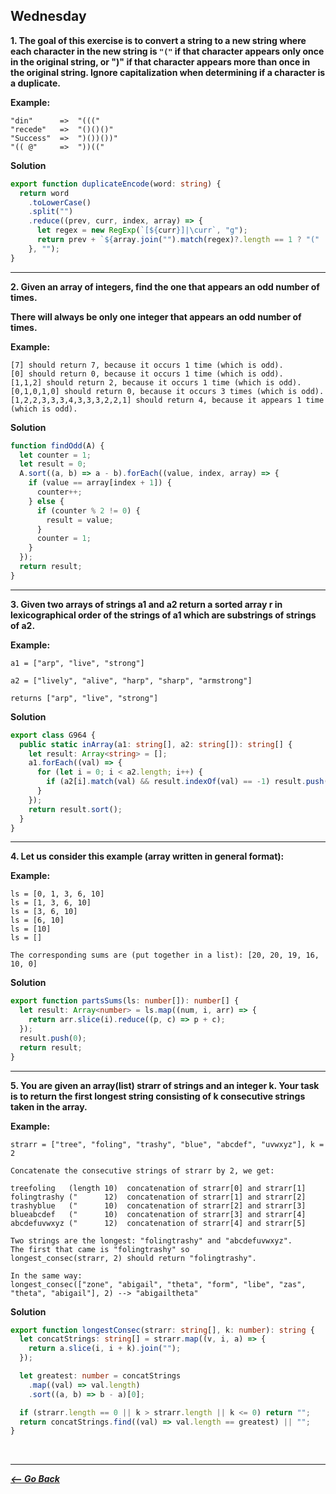 ## Wednesday

**1. The goal of this exercise is to convert a string to a new string where each character in the new string is `"("` if that character appears only once in the original string, or ")" if that character appears more than once in the original string. Ignore capitalization when determining if a character is a duplicate.**

**Example:**

```
"din"      =>  "((("
"recede"   =>  "()()()"
"Success"  =>  ")())())"
"(( @"     =>  "))(("
```

**Solution**

```typescript
export function duplicateEncode(word: string) {
  return word
    .toLowerCase()
    .split("")
    .reduce((prev, curr, index, array) => {
      let regex = new RegExp(`[${curr}]|\curr`, "g");
      return prev + `${array.join("").match(regex)?.length == 1 ? "(" : ")"}`;
    }, "");
}
```

<hr>

**2. Given an array of integers, find the one that appears an odd number of times.**

**There will always be only one integer that appears an odd number of times.**

**Example:**

```
[7] should return 7, because it occurs 1 time (which is odd).
[0] should return 0, because it occurs 1 time (which is odd).
[1,1,2] should return 2, because it occurs 1 time (which is odd).
[0,1,0,1,0] should return 0, because it occurs 3 times (which is odd).
[1,2,2,3,3,3,4,3,3,3,2,2,1] should return 4, because it appears 1 time (which is odd).
```

**Solution**

```typescript
function findOdd(A) {
  let counter = 1;
  let result = 0;
  A.sort((a, b) => a - b).forEach((value, index, array) => {
    if (value == array[index + 1]) {
      counter++;
    } else {
      if (counter % 2 != 0) {
        result = value;
      }
      counter = 1;
    }
  });
  return result;
}
```

<hr>

**3. Given two arrays of strings a1 and a2 return a sorted array r in lexicographical order of the strings of a1 which are substrings of strings of a2.**

**Example:**

```
a1 = ["arp", "live", "strong"]

a2 = ["lively", "alive", "harp", "sharp", "armstrong"]

returns ["arp", "live", "strong"]
```

**Solution**

```typescript
export class G964 {
  public static inArray(a1: string[], a2: string[]): string[] {
    let result: Array<string> = [];
    a1.forEach((val) => {
      for (let i = 0; i < a2.length; i++) {
        if (a2[i].match(val) && result.indexOf(val) == -1) result.push(val);
      }
    });
    return result.sort();
  }
}
```

<hr>

**4. Let us consider this example (array written in general format):**

**Example:**

```
ls = [0, 1, 3, 6, 10]
ls = [1, 3, 6, 10]
ls = [3, 6, 10]
ls = [6, 10]
ls = [10]
ls = []

The corresponding sums are (put together in a list): [20, 20, 19, 16, 10, 0]
```

**Solution**

```typescript
export function partsSums(ls: number[]): number[] {
  let result: Array<number> = ls.map((num, i, arr) => {
    return arr.slice(i).reduce((p, c) => p + c);
  });
  result.push(0);
  return result;
}
```

<hr>

**5. You are given an array(list) strarr of strings and an integer k. Your task is to return the first longest string consisting of k consecutive strings taken in the array.**

**Example:**

```
strarr = ["tree", "foling", "trashy", "blue", "abcdef", "uvwxyz"], k = 2

Concatenate the consecutive strings of strarr by 2, we get:

treefoling   (length 10)  concatenation of strarr[0] and strarr[1]
folingtrashy ("      12)  concatenation of strarr[1] and strarr[2]
trashyblue   ("      10)  concatenation of strarr[2] and strarr[3]
blueabcdef   ("      10)  concatenation of strarr[3] and strarr[4]
abcdefuvwxyz ("      12)  concatenation of strarr[4] and strarr[5]

Two strings are the longest: "folingtrashy" and "abcdefuvwxyz".
The first that came is "folingtrashy" so
longest_consec(strarr, 2) should return "folingtrashy".

In the same way:
longest_consec(["zone", "abigail", "theta", "form", "libe", "zas", "theta", "abigail"], 2) --> "abigailtheta"
```

**Solution**

```typescript
export function longestConsec(strarr: string[], k: number): string {
  let concatStrings: string[] = strarr.map((v, i, a) => {
    return a.slice(i, i + k).join("");
  });

  let greatest: number = concatStrings
    .map((val) => val.length)
    .sort((a, b) => b - a)[0];

  if (strarr.length == 0 || k > strarr.length || k <= 0) return "";
  return concatStrings.find((val) => val.length == greatest) || "";
}
```

<br>
<hr>

**_[<-- Go Back](../../week5/)_**
